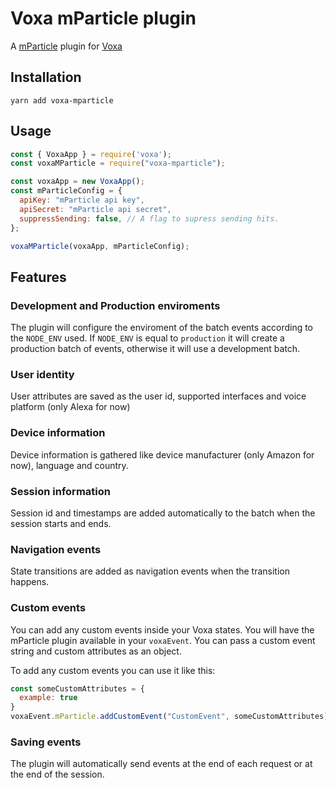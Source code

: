# Voxa mParticle plugin

A [mParticle](https://www.mparticle.com/) plugin for [Voxa](http://voxa.ai/)

## Installation

```
yarn add voxa-mparticle
```

## Usage

```javascript
const { VoxaApp } = require('voxa');
const voxaMParticle = require("voxa-mparticle");

const voxaApp = new VoxaApp();
const mParticleConfig = {
  apiKey: "mParticle api key",
  apiSecret: "mParticle api secret",
  suppressSending: false, // A flag to supress sending hits.
};

voxaMParticle(voxaApp, mParticleConfig);
```

Features
--------

### Development and Production enviroments

The plugin will configure the enviroment of the batch events according to the `NODE_ENV` used. If `NODE_ENV` is equal to `production` it will create a production batch of events, otherwise it will use a development batch.

### User identity

User attributes are saved as the user id, supported interfaces and voice platform (only Alexa for now)

### Device information

Device information is gathered like device manufacturer (only Amazon for now), language and country.

### Session information

Session id and timestamps are added automatically to the batch when the session starts and ends.

### Navigation events

State transitions are added as navigation events when the transition happens.

### Custom events

You can add any custom events inside your Voxa states. You will have the mParticle plugin available in your `voxaEvent`. You can pass a custom event string and custom attributes as an object.

To add any custom events you can use it like this:

```javascript
const someCustomAttributes = {
  example: true
}
voxaEvent.mParticle.addCustomEvent("CustomEvent", someCustomAttributes);
```

### Saving events

The plugin will automatically send events at the end of each request or at the end of the session.
